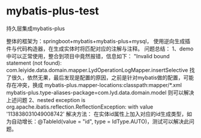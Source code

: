 # mybatis-plus-test
持久层集成mybatis-plus

整体的框架为：springboot+mybatis+mybatis-plus+mysql，
使用逆向生成插件与代码构造器，在生成实体时将匹配对应的注解与注释。
问题总结：
1、demo中可以正常使用，整合到项目中竟然报错，信息如下：
"Invalid bound statement (not found): com.leiyide.data.domain.mapper.LydOperationLogMapper.insertSelective
找了很久，依然无果，最后发现是配置的原因，之前是针对mybatis做的配置，可能存在冲突，换成
mybatis-plus.mapper-locations:classpath:mapper/*.xml
mybatis-plus.type-aliases-package=com.lyd.data.domain.model
则可以解决上述问题
2、nested exception is org.apache.ibatis.reflection.ReflectionException: with value '113838031049008742'
解决方法：
在实体id属性上加入对应的id生成类型，如为自动增长：@TableId(value = "id", type = IdType.AUTO)，测试可以解决此问题。
